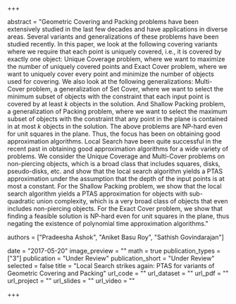 +++

abstract = "Geometric Covering and Packing problems have been extensively studied in the last few decades and have applications in diverse areas. Several variants and generalizations of these problems have been studied recently. In this paper, we look at the following covering variants where we require that each point is uniquely covered, i.e., it is covered by exactly one object: Unique Coverage problem, where we want to maximize the number of uniquely covered points and Exact Cover problem, where we want to uniquely cover every point and minimize the number of objects used for covering. We also look at the following generalizations: Multi-Cover problem, a generalization of Set Cover, where we want to select the minimum subset of objects with the constraint that each input point is covered by at least $k$ objects in the solution. And Shallow Packing problem, a generalization of Packing problem, where we want to select the maximum subset of objects with the constraint that any point in the plane is contained in at most $k$ objects in the solution. The above problems are NP-hard even for unit squares in the plane. Thus, the focus has been on obtaining good approximation algorithms. Local Search have been quite successful in the recent past in obtaining good approximation algorithms for a wide variety of problems. We consider the Unique Coverage and Multi-Cover problems on non-piercing objects, which is a broad class that includes squares, disks, pseudo-disks, etc. and show that the local search algorithm yields a PTAS approximation under the assumption that the depth of the input points is at most a constant. For the Shallow Packing problem, we show that the local search algorithm yields a PTAS approximation for objects with sub-quadratic union complexity, which is a very broad class of objects that even includes non-piercing objects. For the Exact Cover problem, we show that finding a feasible solution is NP-hard even for unit squares in the plane, thus negating the existence of polynomial time approximation algorithms." 

authors = ["Pradeesha Ashok", "Aniket Basu Roy", "Sathish Govindarajan"]

date = "2017-05-20"
image_preview = ""
math = true
publication_types = ["3"]
publication = "Under Review"
publication_short = "Under Review"
selected = false
title = "Local Search strikes again: PTAS for variants of Geometric Covering and Packing"
url_code = ""
url_dataset = ""
url_pdf = ""
url_project = ""
url_slides = ""
url_video = ""

+++
